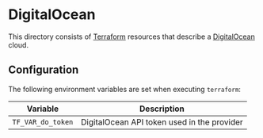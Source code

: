 # DigitalOcean

This directory consists of [Terraform](https://www.terraform.io/) resources that describe a [DigitalOcean](https://m.do.co/c/11ca9f78548e) cloud.

## Configuration

The following environment variables are set when executing `terraform`:

| Variable | Description |
|----------|-------------|
| `TF_VAR_do_token` | DigitalOcean API token used in the provider |
